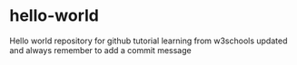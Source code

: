# hello-world
Hello world repository for github tutorial learning from w3schools 
updated and always remember to add a commit message


